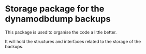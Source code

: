 # Storage package for the dynamodbdump backups

This package is used to organise the code a little better.

It will hold the structures and interfaces related to the storage of the
backups.
